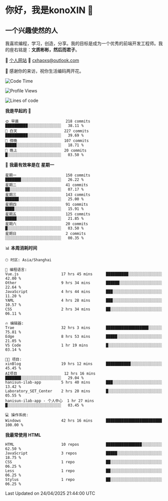 <!--
**konoXIN/konoXIN** is a ✨ _special_ ✨ repository because its `README.md` (this file) appears on your GitHub profile.

Here are some ideas to get you started:

- 🔭 I’m currently working on ...
- 🌱 I’m currently learning ...
- 👯 I’m looking to collaborate on ...
- 🤔 I’m looking for help with ...
- 💬 Ask me about ...
- 📫 How to reach me: ...
- 😄 Pronouns: ...
- ⚡ Fun fact: ...
-->
# 你好，我是konoXIN 👋
## 一个兴趣使然的人

我喜欢编程，学习，创造，分享。我的目标是成为一个优秀的前端开发工程师。我的座右铭是：**文质彬彬，然后而君子**。

📄 [个人网站](https://www.konoxin.top/)  📮 cxhaoxs@outlook.com
    
👋 感谢你的来访，祝你生活编码两开花。
 <!--START_SECTION:waka-->
![Code Time](http://img.shields.io/badge/Code%20Time-2%2C070%20hrs%2053%20mins-blue)

![Profile Views](http://img.shields.io/badge/%E4%B8%AA%E4%BA%BA%E8%B5%84%E6%96%99%E8%A7%82%E7%9C%8B%E6%AC%A1%E6%95%B0-75-blue)

![Lines of code](https://img.shields.io/badge/%E4%BB%8E%E3%80%8CHello%20World%E3%80%8D%E8%B5%B7%E6%88%91%E5%B7%B2%E7%BB%8F%E5%86%99%E4%BA%86-182.9%20thousand%20%E8%A1%8C%E4%BB%A3%E7%A0%81-blue)

**我是早起的 🐤** 

```text
🌞 早晨                     218 commits         ██████████░░░░░░░░░░░░░░░   38.11 % 
🌆 白天                     227 commits         ██████████░░░░░░░░░░░░░░░   39.69 % 
🌃 傍晚                     107 commits         █████░░░░░░░░░░░░░░░░░░░░   18.71 % 
🌙 晚上                     20 commits          █░░░░░░░░░░░░░░░░░░░░░░░░   03.50 % 
```
📅 **我最有效率是在 星期一** 

```text
星期一                      150 commits         ███████░░░░░░░░░░░░░░░░░░   26.22 % 
星期二                      41 commits          ██░░░░░░░░░░░░░░░░░░░░░░░   07.17 % 
星期三                      143 commits         ██████░░░░░░░░░░░░░░░░░░░   25.00 % 
星期四                      91 commits          ████░░░░░░░░░░░░░░░░░░░░░   15.91 % 
星期五                      125 commits         █████░░░░░░░░░░░░░░░░░░░░   21.85 % 
星期六                      20 commits          █░░░░░░░░░░░░░░░░░░░░░░░░   03.50 % 
星期日                      2 commits           ░░░░░░░░░░░░░░░░░░░░░░░░░   00.35 % 
```


📊 **本周消耗时间** 

```text
🕑︎ 时区: Asia/Shanghai

💬 编程语言: 
Vue.js                   17 hrs 45 mins      ██████████░░░░░░░░░░░░░░░   42.00 % 
Other                    9 hrs 34 mins       ██████░░░░░░░░░░░░░░░░░░░   22.64 % 
JavaScript               4 hrs 44 mins       ███░░░░░░░░░░░░░░░░░░░░░░   11.20 % 
YAML                     4 hrs 28 mins       ███░░░░░░░░░░░░░░░░░░░░░░   10.57 % 
CSS                      2 hrs 34 mins       ██░░░░░░░░░░░░░░░░░░░░░░░   06.11 % 

🔥 编辑器: 
Trae                     32 hrs 3 mins       ███████████████████░░░░░░   75.81 % 
Edge                     8 hrs 53 mins       █████░░░░░░░░░░░░░░░░░░░░   21.05 % 
VS Code                  1 hr 19 mins        █░░░░░░░░░░░░░░░░░░░░░░░░   03.14 % 

🐱‍💻 项目: 
xinBlog                  19 hrs 12 mins      ███████████░░░░░░░░░░░░░░   45.45 % 
AI项目                     12 hrs 16 mins      ███████░░░░░░░░░░░░░░░░░░   29.04 % 
hanisun-ilab-app         5 hrs 40 mins       ███░░░░░░░░░░░░░░░░░░░░░░   13.42 % 
Laboratory_SET_Center    2 hrs 20 mins       █░░░░░░░░░░░░░░░░░░░░░░░░   05.55 % 
hanisun-ilab-app - 个人中心  1 hr 27 mins        █░░░░░░░░░░░░░░░░░░░░░░░░   03.45 % 

💻 操作系统: 
Windows                  42 hrs 16 mins      █████████████████████████   100.00 % 
```

**我最常使用 HTML** 

```text
HTML                     10 repos            ████████████████░░░░░░░░░   62.50 % 
JavaScript               3 repos             █████░░░░░░░░░░░░░░░░░░░░   18.75 % 
CSS                      1 repo              ██░░░░░░░░░░░░░░░░░░░░░░░   06.25 % 
Less                     1 repo              ██░░░░░░░░░░░░░░░░░░░░░░░   06.25 % 
Stylus                   1 repo              ██░░░░░░░░░░░░░░░░░░░░░░░   06.25 % 
```




 Last Updated on 24/04/2025 21:44:00 UTC
<!--END_SECTION:waka-->
